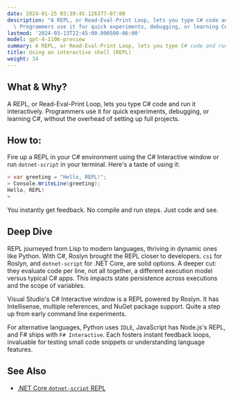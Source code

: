 ```yaml
---
date: 2024-01-25 03:39:45.126377-07:00
description: "A REPL, or Read-Eval-Print Loop, lets you type C# code and run it interactively.\
  \ Programmers use it for quick experiments, debugging, or learning C#,\u2026"
lastmod: '2024-03-13T22:45:00.090500-06:00'
model: gpt-4-1106-preview
summary: A REPL, or Read-Eval-Print Loop, lets you type C# code and run it interactively.
title: Using an interactive shell (REPL)
weight: 34
---
```


## What & Why?
A REPL, or Read-Eval-Print Loop, lets you type C# code and run it interactively. Programmers use it for quick experiments, debugging, or learning C#, without the overhead of setting up full projects.

## How to:
Fire up a REPL in your C# environment using the C# Interactive window or run `dotnet-script` in your terminal. Here's a taste of using it:

```csharp
> var greeting = "Hello, REPL!";
> Console.WriteLine(greeting);
Hello, REPL!
> 
```

You instantly get feedback. No compile and run steps. Just code and see.

## Deep Dive
REPL journeyed from Lisp to modern languages, thriving in dynamic ones like Python. With C#, Roslyn brought the REPL closer to developers. `csi` for Roslyn, and `dotnet-script` for .NET Core, are solid options. A deeper cut: they evaluate code per line, not all together, a different execution model versus typical C# apps. This impacts state persistence across executions and the scope of variables.

Visual Studio's C# Interactive window is a REPL powered by Roslyn. It has Intellisense, multiple references, and NuGet package support. Quite a step up from early command line experiments.

For alternative languages, Python uses `IDLE`, JavaScript has Node.js's REPL, and F# ships with `F# Interactive`. Each fosters instant feedback loops, invaluable for testing small code snippets or understanding language features.

## See Also
- [.NET Core `dotnet-script` REPL](https://github.com/filipw/dotnet-script)
